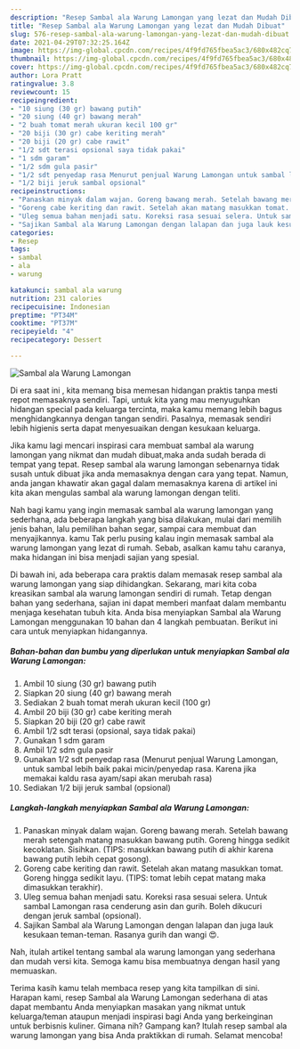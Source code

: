 ```yaml
---
description: "Resep Sambal ala Warung Lamongan yang lezat dan Mudah Dibuat"
title: "Resep Sambal ala Warung Lamongan yang lezat dan Mudah Dibuat"
slug: 576-resep-sambal-ala-warung-lamongan-yang-lezat-dan-mudah-dibuat
date: 2021-04-29T07:32:25.164Z
image: https://img-global.cpcdn.com/recipes/4f9fd765fbea5ac3/680x482cq70/sambal-ala-warung-lamongan-foto-resep-utama.jpg
thumbnail: https://img-global.cpcdn.com/recipes/4f9fd765fbea5ac3/680x482cq70/sambal-ala-warung-lamongan-foto-resep-utama.jpg
cover: https://img-global.cpcdn.com/recipes/4f9fd765fbea5ac3/680x482cq70/sambal-ala-warung-lamongan-foto-resep-utama.jpg
author: Lora Pratt
ratingvalue: 3.8
reviewcount: 15
recipeingredient:
- "10 siung (30 gr) bawang putih"
- "20 siung (40 gr) bawang merah"
- "2 buah tomat merah ukuran kecil 100 gr"
- "20 biji (30 gr) cabe keriting merah"
- "20 biji (20 gr) cabe rawit"
- "1/2 sdt terasi opsional saya tidak pakai"
- "1 sdm garam"
- "1/2 sdm gula pasir"
- "1/2 sdt penyedap rasa Menurut penjual Warung Lamongan untuk sambal lebih baik pakai micinpenyedap rasa Karena jika memakai kaldu rasa ayamsapi akan merubah rasa"
- "1/2 biji jeruk sambal opsional"
recipeinstructions:
- "Panaskan minyak dalam wajan. Goreng bawang merah. Setelah bawang merah setengah matang masukkan bawang putih. Goreng hingga sedikit kecoklatan. Sisihkan. (TIPS: masukkan bawang putih di akhir karena bawang putih lebih cepat gosong)."
- "Goreng cabe keriting dan rawit. Setelah akan matang masukkan tomat. Goreng hingga sedikit layu. (TIPS: tomat lebih cepat matang maka dimasukkan terakhir)."
- "Uleg semua bahan menjadi satu. Koreksi rasa sesuai selera. Untuk sambal Lamongan rasa cenderung asin dan gurih. Boleh dikucuri dengan jeruk sambal (opsional)."
- "Sajikan Sambal ala Warung Lamongan dengan lalapan dan juga lauk kesukaan teman-teman. Rasanya gurih dan wangi 😍."
categories:
- Resep
tags:
- sambal
- ala
- warung

katakunci: sambal ala warung 
nutrition: 231 calories
recipecuisine: Indonesian
preptime: "PT34M"
cooktime: "PT37M"
recipeyield: "4"
recipecategory: Dessert

---
```



![Sambal ala Warung Lamongan](https://img-global.cpcdn.com/recipes/4f9fd765fbea5ac3/680x482cq70/sambal-ala-warung-lamongan-foto-resep-utama.jpg)

Di era  saat ini , kita memang bisa memesan hidangan praktis tanpa mesti repot memasaknya sendiri. Tapi, untuk kita yang mau menyuguhkan hidangan special pada keluarga tercinta, maka kamu memang lebih bagus menghidangkannya dengan tangan sendiri. Pasalnya, memasak sendiri lebih higienis serta dapat menyesuaikan dengan kesukaan keluarga.

Jika kamu lagi mencari inspirasi cara membuat sambal ala warung lamongan yang nikmat dan mudah dibuat,maka anda sudah berada di tempat yang tepat. Resep sambal ala warung lamongan  sebenarnya tidak susah untuk dibuat jika anda memasaknya dengan cara yang tepat. Namun, anda jangan khawatir akan gagal dalam memasaknya 
karena di artikel ini kita akan mengulas sambal ala warung lamongan dengan teliti.  



Nah bagi kamu yang ingin memasak sambal ala warung lamongan yang sederhana, ada beberapa langkah yang bisa dilakukan, mulai dari memilih jenis bahan, lalu pemilihan bahan segar, sampai cara membuat dan menyajikannya. kamu Tak perlu pusing kalau ingin memasak sambal ala warung lamongan yang lezat di rumah. Sebab, asalkan kamu  tahu caranya, maka hidangan ini bisa menjadi sajian yang spesial.

Di bawah ini, ada beberapa cara praktis  dalam memasak resep sambal ala warung lamongan yang siap dihidangkan. Sekarang, mari kita coba kreasikan sambal ala warung lamongan sendiri di rumah. Tetap dengan bahan yang sederhana, sajian ini dapat memberi manfaat dalam membantu menjaga kesehatan tubuh kita. Anda bisa menyiapkan Sambal ala Warung Lamongan menggunakan 10 bahan dan 4 langkah pembuatan. Berikut ini cara untuk menyiapkan hidangannya.

<!--inarticleads1-->

##### Bahan-bahan dan bumbu yang diperlukan untuk menyiapkan Sambal ala Warung Lamongan:

1. Ambil 10 siung (30 gr) bawang putih
1. Siapkan 20 siung (40 gr) bawang merah
1. Sediakan 2 buah tomat merah ukuran kecil (100 gr)
1. Ambil 20 biji (30 gr) cabe keriting merah
1. Siapkan 20 biji (20 gr) cabe rawit
1. Ambil 1/2 sdt terasi (opsional, saya tidak pakai)
1. Gunakan 1 sdm garam
1. Ambil 1/2 sdm gula pasir
1. Gunakan 1/2 sdt penyedap rasa (Menurut penjual Warung Lamongan, untuk sambal lebih baik pakai micin/penyedap rasa. Karena jika memakai kaldu rasa ayam/sapi akan merubah rasa)
1. Sediakan 1/2 biji jeruk sambal (opsional)




<!--inarticleads2-->

##### Langkah-langkah menyiapkan Sambal ala Warung Lamongan:

1. Panaskan minyak dalam wajan. Goreng bawang merah. Setelah bawang merah setengah matang masukkan bawang putih. Goreng hingga sedikit kecoklatan. Sisihkan. (TIPS: masukkan bawang putih di akhir karena bawang putih lebih cepat gosong).
1. Goreng cabe keriting dan rawit. Setelah akan matang masukkan tomat. Goreng hingga sedikit layu. (TIPS: tomat lebih cepat matang maka dimasukkan terakhir).
1. Uleg semua bahan menjadi satu. Koreksi rasa sesuai selera. Untuk sambal Lamongan rasa cenderung asin dan gurih. Boleh dikucuri dengan jeruk sambal (opsional).
1. Sajikan Sambal ala Warung Lamongan dengan lalapan dan juga lauk kesukaan teman-teman. Rasanya gurih dan wangi 😍.




Nah, itulah artikel tentang  sambal ala warung lamongan  yang sederhana dan mudah versi kita. Semoga kamu bisa membuatnya dengan hasil yang memuaskan. 

Terima kasih kamu telah membaca resep yang kita tampilkan di sini. Harapan kami, resep  Sambal ala Warung Lamongan sederhana di atas dapat membantu Anda menyiapkan masakan yang nikmat untuk keluarga/teman ataupun menjadi inspirasi bagi Anda yang berkeinginan untuk berbisnis kuliner. Gimana nih? Gampang kan? Itulah resep sambal ala warung lamongan yang bisa Anda praktikkan di rumah. Selamat mencoba!

